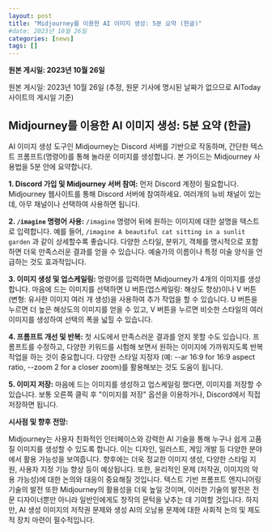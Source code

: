 ```yaml
---
layout: post
title: "Midjourney를 이용한 AI 이미지 생성: 5분 요약 (한글)"
#date: 2023년 10월 26일
categories: [news]
tags: []
---
```


**원본 게시일: 2023년 10월 26일**

원본 게시일: 2023년 10월 26일 (추정, 원문 기사에 명시된 날짜가 없으므로 AIToday 사이트의 게시일 기준)


## Midjourney를 이용한 AI 이미지 생성: 5분 요약 (한글)

AI 이미지 생성 도구인 Midjourney는 Discord 서버를 기반으로 작동하며, 간단한 텍스트 프롬프트(명령어)를 통해 놀라운 이미지를 생성합니다.  본 가이드는 Midjourney 사용법을 5분 안에 요약합니다.

**1. Discord 가입 및 Midjourney 서버 참여:**  먼저 Discord 계정이 필요합니다.  Midjourney 웹사이트를 통해 Discord 서버에 참여하세요.  여러개의 뉴비 채널이 있는데, 아무 채널이나 선택하여 사용하면 됩니다.

**2. `/imagine` 명령어 사용:**  `/imagine` 명령어 뒤에 원하는 이미지에 대한 설명을 텍스트로 입력합니다.  예를 들어, `/imagine A beautiful cat sitting in a sunlit garden` 과 같이 상세할수록 좋습니다.  다양한 스타일, 분위기, 객체를 명시적으로 포함하면 더욱 만족스러운 결과를 얻을 수 있습니다.  예술가의 이름이나 특정 미술 양식을 언급하는 것도 효과적입니다.

**3. 이미지 생성 및 업스케일링:**  명령어를 입력하면 Midjourney가 4개의 이미지를 생성합니다.  마음에 드는 이미지를 선택하면 U 버튼(업스케일링: 해상도 향상)이나 V 버튼(변형: 유사한 이미지 여러 개 생성)을 사용하여 추가 작업을 할 수 있습니다.  U 버튼을 누르면 더 높은 해상도의 이미지를 얻을 수 있고, V 버튼을 누르면 비슷한 스타일의 여러 이미지를 생성하여 선택의 폭을 넓힐 수 있습니다.

**4. 프롬프트 개선 및 반복:**  첫 시도에서 만족스러운 결과를 얻지 못할 수도 있습니다.  프롬프트를 수정하고, 다양한 키워드를 시험해 보면서 원하는 이미지에 가까워지도록 반복 작업을 하는 것이 중요합니다.  다양한 스타일 지정자 (예: --ar 16:9 for 16:9 aspect ratio, --zoom 2 for a closer zoom)를 활용해보는 것도 도움이 됩니다.

**5. 이미지 저장:**  마음에 드는 이미지를 생성하고 업스케일링 했다면, 이미지를 저장할 수 있습니다.  보통 오른쪽 클릭 후 "이미지를 저장" 옵션을 이용하거나, Discord에서 직접 저장하면 됩니다.


**시사점 및 향후 전망:**

Midjourney는 사용자 친화적인 인터페이스와 강력한 AI 기술을 통해 누구나 쉽게 고품질 이미지를 생성할 수 있도록 합니다.  이는 디자인, 일러스트, 게임 개발 등 다양한 분야에서 활용 가능성을 보여줍니다.  향후에는 더욱 정교한 이미지 생성, 다양한 스타일 지원, 사용자 지정 기능 향상 등이 예상됩니다.  또한, 윤리적인 문제 (저작권, 이미지의 악용 가능성)에 대한 논의와 대응이 중요해질 것입니다.  텍스트 기반 프롬프트 엔지니어링 기술의 발전 또한 Midjourney의 활용성을 더욱 높일 것이며,  이러한 기술의 발전은 전문 디자이너뿐만 아니라 일반인에게도 창작의 문턱을 낮추는 데 기여할 것입니다.  하지만,  AI 생성 이미지의 저작권 문제와 생성 AI의 오남용 문제에 대한 사회적 논의 및 제도적 장치 마련이 필수적입니다.